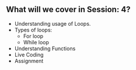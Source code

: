 ## What will we cover in Session: 4?
- Understanding usage of Loops.
- Types of loops:
  - For loop
  - While loop
- Understanding Functions
- Live Coding
- Assignment